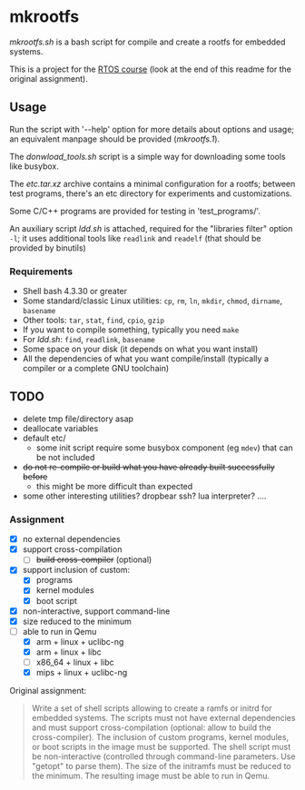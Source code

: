 # mkrootfs
*mkrootfs.sh* is a bash script for compile and create a rootfs for embedded systems.

This is a project for the [RTOS course](http://disi.unitn.it/~abeni/RTOS/) (look at the end of this readme for the original assignment).

## Usage
Run the script with '--help' option for more details about options and usage; an equivalent manpage should be provided (*mkrootfs.1*).

The *donwload_tools.sh* script is a simple way for downloading some tools like busybox.

The *etc.tar.xz* archive contains a minimal configuration for a rootfs; between test programs, there's an etc directory for experiments and customizations.

Some C/C++ programs are provided for testing in 'test_programs/'.

An auxiliary script *ldd.sh* is attached, required for the "libraries filter" option `-l`; it uses additional tools like `readlink` and `readelf` (that should be provided by binutils)

### Requirements
* Shell bash 4.3.30 or greater
* Some standard/classic Linux utilities: `cp`, `rm`, `ln`, `mkdir`, `chmod`, `dirname`, `basename`
* Other tools: `tar`, `stat`, `find`, `cpio`, `gzip`
* If you want to compile something, typically you need `make`
* For *ldd.sh*: `find`, `readlink`, `basename`
* Some space on your disk (it depends on what you want install)
* All the dependencies of what you want compile/install (typically a compiler or a complete GNU toolchain)

## TODO
* delete tmp file/directory asap
* deallocate variables
* default etc/
  * some init script require some busybox component (eg `mdev`) that can be not included
* ~~do not re-compile or build what you have already built successfully before~~
  * this might be more difficult than expected
* some other interesting utilities? dropbear ssh? lua interpreter? ....

### Assignment
* [x] no external dependencies
* [x] support cross-compilation
  * [ ] ~~build cross-compiler~~ (optional)
* [x] support inclusion of custom:
  * [x] programs
  * [x] kernel modules
  * [x] boot script
* [x] non-interactive, support command-line
* [x] size reduced to the minimum
* [ ] able to run in Qemu
  * [x] arm + linux + uclibc-ng
  * [x] arm + linux + libc
  * [ ] x86_64 + linux + libc
  * [x] mips + linux + uclibc-ng

Original assignment:
> Write a set of shell scripts allowing to create a ramfs or initrd for embedded systems. The scripts must not have external dependencies and must support cross-compilation (optional: allow to build the cross-compiler). The inclusion of custom programs, kernel modules, or boot scripts in the image must be supported. The shell script must be non-interactive (controlled through command-line parameters. Use "getopt" to parse them). The size of the initramfs must be reduced to the minimum. The resulting image must be able to run in Qemu.
